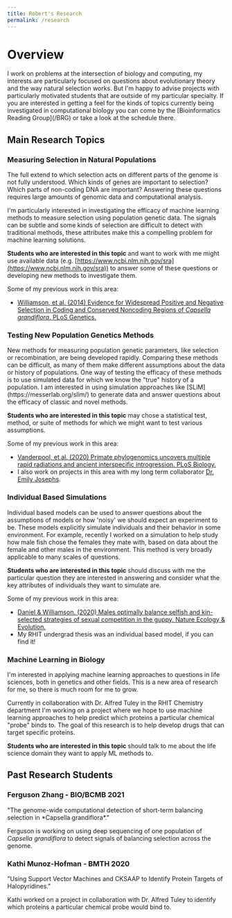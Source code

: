 ```yaml
---
title: Robert's Research
permalink: /research
---
```

 
<h1>Overview</h1>
I work on problems at the intersection of biology and computing, my interests are particularly focused on questions about evolutionary theory and the way natural selection works. But I'm happy to advise projects with particularly motivated students that are outside of my particular specialty. If you are interested in getting a feel for the kinds of topics currently being investigated in computational biology you can come by the [Bioinformatics Reading Group](/BRG) or take a look at the schedule there. 

<h2>Main Research Topics</h2>

<h3>Measuring Selection in Natural Populations</h3>
The full extend to which selection acts on different parts of the genome is not fully understood. Which kinds of genes are important to selection? Which parts of non-coding DNA are important? Answering these questions requires large amounts of genomic data and computational analysis. 

I'm particularly interested in investigating the efficacy of machine learning methods to measure selection using population genetic data. The signals can be subtle and some kinds of selection are difficult to detect with traditional methods, these attributes make this a compelling problem for machine learning solutions.

**Students who are interested in this topic** and want to work with me might use available data (e.g. [https://www.ncbi.nlm.nih.gov/sra](https://www.ncbi.nlm.nih.gov/sra)) to answer some of these questions or developing new methods to investigate them.

Some of my previous work in this area: 
* [Williamson, et al. (2014) Evidence for Widespread Positive and Negative Selection in Coding and Conserved Noncoding Regions of *Capsella grandiflora*. PLoS Genetics.](https://doi.org/10.1371/journal.pgen.1004622)

<h3>Testing New Population Genetics Methods</h3>
New methods for measuring population genetic parameters, like selection or recombination, are being developed rapidly. Comparing these methods can be difficult, as many of them make different assumptions about the data or history of populations. One way of testing the efficacy of these methods is to use simulated data for which we know the "true" history of a population. I am interested in using simulation approaches like [SLiM](https://messerlab.org/slim/) to generate data and answer questions about the efficacy of classic and novel methods.

**Students who are interested in this topic** may chose a statistical test, method, or suite of methods for which we might want to test various assumptions.

Some of my previous work in this area:
* [Vanderpool, et al. (2020) Primate phylogenomics uncovers multiple rapid radiations and ancient interspecific introgression. PLoS Biology.](https://doi.org/10.1371/journal.pbio.3000954)
* I also work on projects in this area with my long term collaborator [Dr. Emily Josephs](https://plantbiology.natsci.msu.edu/directory/emily-josephs/).

<h3>Individual Based Simulations</h3>
Individual based models can be used to answer questions about the assumptions of models or how 'noisy' we should expect an experiment to be. These models explicitly simulate individuals and their behavior in some environment. For example, recently I worked on a simulation to help study how male fish chose the females they mate with, based on data about the female and other males in the environment. This method is very broadly applicable to many scales of questions.

**Students who are interested in this topic** should discuss with me the particular question they are interested in answering and consider what the key attributes of individuals they want to simulate are.

Some of my previous work in this area:
* [Daniel & Williamson. (2020) Males optimally balance selfish and kin-selected strategies of sexual competition in the guppy. Nature Ecology & Evolution.](https://doi.org/10.1038/s41559-020-1152-3)
* My RHIT undergrad thesis was an individual based model, if you can find it!

<h3>Machine Learning in Biology</h3>
I'm interested in applying machine learning approaches to questions in life sciences, both in genetics and other fields. This is a new area of research for me, so there is much room for me to grow. 

Currently in collaboration with Dr. Alfred Tuley in the RHIT Chemistry department I'm working on a project where we hope to use machine learning approaches to help predict which proteins a particular chemical "probe" binds to. The goal of this research is to help develop drugs that can target specific proteins.

**Students who are interested in this topic** should talk to me about the life science domain they want to apply ML methods to. 

<h2>Past Research Students</h2>

<h3>Ferguson Zhang - BIO/BCMB 2021</h3>
"The genome-wide computational detection of short-term balancing selection in *Capsella grandiflora*."

Ferguson is working on using deep sequencing of one population of *Capsella grandiflora* to detect signals of balancing selection across the genome.

<h3>Kathi Munoz-Hofman - BMTH 2020</h3>
"Using Support Vector Machines and CKSAAP to Identify Protein Targets of Halopyridines."

 Kathi worked on a project in collaboration with Dr. Alfred Tuley to identify which proteins a particular chemical probe would bind to. 